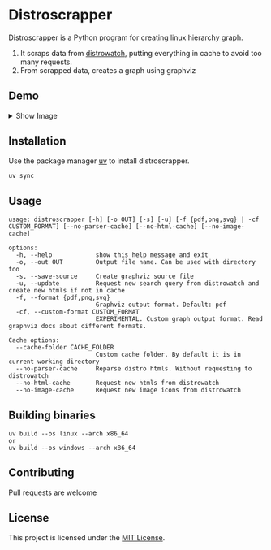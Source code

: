 # Distroscrapper

Distroscrapper is a Python program for creating linux hierarchy graph.<br>
1. It scraps data from [distrowatch](https://distrowatch.com/), putting everything in cache to avoid too many requests.
2. From scrapped data, creates a graph using graphviz

## Demo

<details>
<summary>Show Image</summary>

<br>

<img src="docs/graph.png" alt="Diagram"/>

</details>

## Installation

Use the package manager [uv](https://docs.astral.sh/uv/) to install distroscrapper.

```bash
uv sync
```

## Usage

```
usage: distroscrapper [-h] [-o OUT] [-s] [-u] [-f {pdf,png,svg} | -cf CUSTOM_FORMAT] [--no-parser-cache] [--no-html-cache] [--no-image-cache]

options:
  -h, --help            show this help message and exit
  -o, --out OUT         Output file name. Can be used with directory too
  -s, --save-source     Create graphviz source file
  -u, --update          Request new search query from distrowatch and create new htmls if not in cache
  -f, --format {pdf,png,svg}
                        Graphviz output format. Default: pdf
  -cf, --custom-format CUSTOM_FORMAT
                        EXPERIMENTAL. Custom graph output format. Read graphviz docs about different formats.

Cache options:
  --cache-folder CACHE_FOLDER
                        Custom cache folder. By default it is in current working directory
  --no-parser-cache     Reparse distro htmls. Without requesting to distrowatch
  --no-html-cache       Request new htmls from distrowatch
  --no-image-cache      Request new image icons from distrowatch
```

## Building binaries

```
uv build --os linux --arch x86_64
or
uv build --os windows --arch x86_64
```

## Contributing

Pull requests are welcome

## License

This project is licensed under the [MIT License](LICENSE).